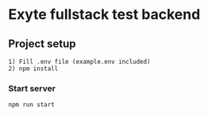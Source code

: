 # Exyte fullstack test backend

## Project setup
```
1) Fill .env file (example.env included)
2) npm install
```

### Start server
```
npm run start
```
